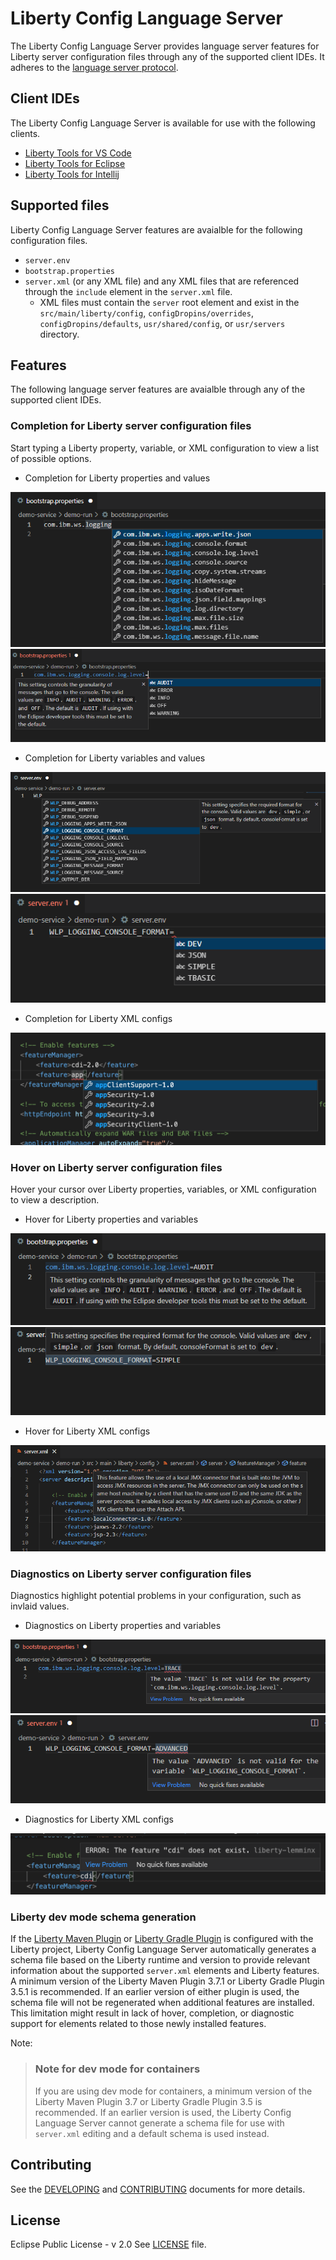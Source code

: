 # Liberty Config Language Server

The Liberty Config Language Server provides language server features for Liberty server configuration files through any of the supported client IDEs. It adheres to the [language server protocol](https://github.com/Microsoft/language-server-protocol).

## Client IDEs

The Liberty Config Language Server is available for use with the following clients.

* [Liberty Tools for VS Code](https://github.com/OpenLiberty/liberty-tools-vscode)
* [Liberty Tools for Eclipse](https://github.com/OpenLiberty/liberty-tools-eclipse)
* [Liberty Tools for Intellij](https://github.com/OpenLiberty/liberty-tools-intellij)

## Supported files

Liberty Config Language Server features are avaialble for the following configuration files.

- `server.env`
- `bootstrap.properties`
- `server.xml` (or any XML file) and any XML files that are  referenced through the `include` element in the `server.xml` file.
    - XML files must contain the `server` root element and exist in the `src/main/liberty/config`, `configDropins/overrides`, `configDropins/defaults`, `usr/shared/config`, or `usr/servers` directory.

## Features

The following language server features are avaialble through any of the supported client IDEs.

### Completion for Liberty server configuration files

Start typing a Liberty property, variable, or XML configuration to view a list of possible options.

* Completion for Liberty properties and values 

![Screen capture of Liberty property name suggestions in a bootstrap.properties file](./docs/images/property-completion.png "Completion suggestions for Liberty properties in bootstrap.properties") 
![Screen capture of value suggestions for a Liberty property in a bootstrap.properties file. If there is a default value, it is preselected.](./docs/images/property-value-completion.png "Completion suggestions for Liberty property values in bootstrap.properties")
* Completion for Liberty variables and values 

![Screen capture of Liberty variable suggestions in a server.env file](./docs/images/variable-completion.png "Completion suggestions for Liberty variables in server.env")
![Screen capture of value suggestions for a Liberty variable in a server.env file. If there is a default value, it is preselected](./docs/images/variable-value-completion.png "Completion suggestions for Liberty variable values in server.env")
* Completion for Liberty XML configs

![Screen capture of Liberty feature suggestions in a feature block in a server.xml file](./docs/images/feature-completion.png "Completion suggestions for Liberty configuration in server.xml")

### Hover on Liberty server configuration files

Hover your cursor over Liberty properties, variables, or XML configuration to view a description.

* Hover for Liberty properties and variables

![Screen capture of a documentation dialog appearing when hovering over a Liberty property in a bootstrap.properties file](./docs/images/property-hover.png "Hover on Liberty properties in bootstrap.properties")
![Screen capture of a documentation dialog appearing when hovering over a Liberty variable in a server.env file](./docs/images/variable-hover.png "Hover on Liberty server variables in server.env")

* Hover for Liberty XML configs

![Screen capture of feature documentation appearing when hovering over a Liberty feature in a server.xml file](./docs/images/feature-hover.png "Hover on Liberty features in server.xml")

### Diagnostics on Liberty server configuration files

Diagnostics highlight potential problems in your configuration, such as invlaid values. 

* Diagnostics on Liberty properties and variables

![Screen capture showing diagnostics marking an invalid value for a Liberty property in a bootstrap.properties file. Hovering over the diagnostic will provide more details.](./docs/images/property-diagnostic.png "Diagnostics on Liberty properties in bootstrap.properties")
![Screen capture showing diagnostics marking an invalid value for a Liberty variable in a server.env file. Hovering over the diagnostic will provide more details.](./docs/images/variable-diagnostic.png "Diagnostics on Liberty variables in server.env")

* Diagnostics for Liberty XML configs

![Screen capture showing diagnostics marking an invalid feature defined in a server.xml file. Hovering over the diagnostic will provide more details.](./docs/images/feature-diagnostic.png "Diagnostics on Liberty features in server.xml")

### Liberty dev mode schema generation
If the [Liberty Maven Plugin](https://github.com/OpenLiberty/ci.maven) or [Liberty Gradle Plugin](https://github.com/OpenLiberty/ci.gradle) is configured with the Liberty project, Liberty Config Language Server automatically generates a schema file based on the Liberty runtime and version to provide relevant information about the supported `server.xml` elements and Liberty features. A minimum version of the Liberty Maven Plugin 3.7.1 or Liberty Gradle Plugin 3.5.1 is recommended.  If an earlier version of either plugin is used, the schema file will not be regenerated when additional features are installed. This limitation might result in lack of hover, completion, or diagnostic support for elements related to those newly installed features.

Note: 

> ### Note for dev mode for containers
> If you are using dev mode for containers, a minimum version of the Liberty Maven Plugin 3.7 or Liberty Gradle Plugin 3.5 is recommended. If an earlier version is used, the Liberty Config Language Server cannot generate a schema file for use with `server.xml` editing and a default schema is used instead.

## Contributing
See the [DEVELOPING](./DEVELOPING.md) and [CONTRIBUTING](./CONTRIBUTING.md) documents for more details.
## License
Eclipse Public License - v 2.0 See [LICENSE](./LICENSE) file.
